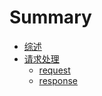# Summary

* [综述](README.md)
* [请求处理](handle_request/README.md)
    * [request](handle_request/request.md)
    * [response](handle_request/response.md)

